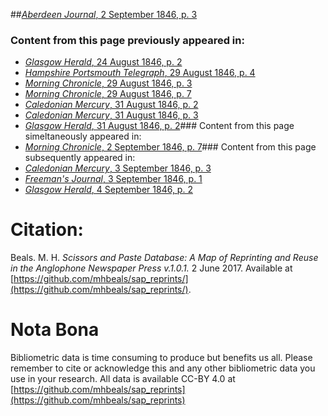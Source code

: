 ##[*Aberdeen Journal*, 2 September 1846, p. 3](https://mhbeals.github.io/sap_html/Aberdeen-Journal/Aberdeen-Journal-2-September-1846-p-3)

### Content from this page previously appeared in:
+ [*Glasgow Herald*, 24 August 1846, p. 2](https://mhbeals.github.io/sap_html/Glasgow-Herald/Glasgow-Herald-24-August-1846-p-2)
+ [*Hampshire Portsmouth Telegraph*, 29 August 1846, p. 4](https://mhbeals.github.io/sap_html/Hampshire-Portsmouth-Telegraph/Hampshire-Portsmouth-Telegraph-29-August-1846-p-4)
+ [*Morning Chronicle*, 29 August 1846, p. 3](https://mhbeals.github.io/sap_html/Morning-Chronicle/Morning-Chronicle-29-August-1846-p-3)
+ [*Morning Chronicle*, 29 August 1846, p. 7](https://mhbeals.github.io/sap_html/Morning-Chronicle/Morning-Chronicle-29-August-1846-p-7)
+ [*Caledonian Mercury*, 31 August 1846, p. 2](https://mhbeals.github.io/sap_html/Caledonian-Mercury/Caledonian-Mercury-31-August-1846-p-2)
+ [*Caledonian Mercury*, 31 August 1846, p. 3](https://mhbeals.github.io/sap_html/Caledonian-Mercury/Caledonian-Mercury-31-August-1846-p-3)
+ [*Glasgow Herald*, 31 August 1846, p. 2](https://mhbeals.github.io/sap_html/Glasgow-Herald/Glasgow-Herald-31-August-1846-p-2)### Content from this page simeltaneously appeared in:
+ [*Morning Chronicle*, 2 September 1846, p. 7](https://mhbeals.github.io/sap_html/Morning-Chronicle/Morning-Chronicle-2-September-1846-p-7)### Content from this page subsequently appeared in:
+ [*Caledonian Mercury*, 3 September 1846, p. 3](https://mhbeals.github.io/sap_html/Caledonian-Mercury/Caledonian-Mercury-3-September-1846-p-3)
+ [*Freeman's Journal*, 3 September 1846, p. 1](https://mhbeals.github.io/sap_html/Freeman's-Journal/Freeman's-Journal-3-September-1846-p-1)
+ [*Glasgow Herald*, 4 September 1846, p. 2](https://mhbeals.github.io/sap_html/Glasgow-Herald/Glasgow-Herald-4-September-1846-p-2)
                    
# Citation: 

Beals. M. H. *Scissors and Paste Database: A Map of Reprinting and Reuse in the Anglophone Newspaper Press v.1.0.1.* 2 June 2017. Available at [https://github.com/mhbeals/sap_reprints/](https://github.com/mhbeals/sap_reprints/). 
                    
# Nota Bona

Bibliometric data is time consuming to produce but benefits us all. Please remember to cite or acknowledge this and any other bibliometric data you use in your research. All data is available CC-BY 4.0 at [https://github.com/mhbeals/sap_reprints](https://github.com/mhbeals/sap_reprints)